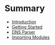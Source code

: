 # Summary

* [Introduction](introduction.md)
* [Getting Started](getting-started.md)
* [DNS Parser](dns-parser.md)
* [Importing Modules](modules.md)
